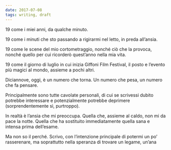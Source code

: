 ```yaml
---
date: 2017-07-08
tags: writing, draft
---
```

19 come i miei anni, da qualche minuto.

19 come i minuti che sto passando a rigirarmi nel letto, in preda all’ansia.

19 come le scene del mio cortometraggio, nonché ciò che la provoca, nonché quello per cui ricorderò quest’anno nella mia vita.

19 come il giorno di luglio in cui inizia Giffoni Film Festival, il posto e l’evento più magici al mondo, assieme a pochi altri.


Diciannove, oggi, è un numero che torna. Un numero che pesa, un numero che fa pensare.


Principalmente sono tutte cavolate personali, di cui se scrivessi dubito potrebbe interessare e potenzialmente potrebbe deprimere (sorprendentemente sì, purtroppo).



In realtà è l’ansia che mi preoccupa. Quella che, assieme al caldo, non mi da pace la notte. Quella che ha sostituito immediatamente quella sana e intensa prima dell’esame.



Ma non so il perché. Scrivo, con l’intenzione principale di potermi un po’ rasserenare, ma soprattutto nella speranza di trovare un legame, un’ana